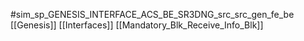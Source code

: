 #sim_sp_GENESIS_INTERFACE_ACS_BE_SR3DNG_src_src_gen_fe_be
[[Genesis]]
[[Interfaces]]
[[Mandatory_Blk_Receive_Info_Blk]]
